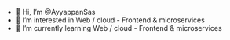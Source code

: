 - 👋 Hi, I’m @AyyappanSas
- 👀 I’m interested in Web / cloud - Frontend & microservices 
- 🌱 I’m currently learning Web / cloud - Frontend & microservices

<!---
ayyappans/ayyappans is a ✨ special ✨ repository because its `README.md` (this file) appears on your GitHub profile.
You can click the Preview link to take a look at your changes.
--->
